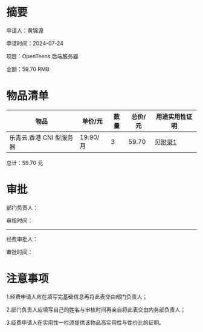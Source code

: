 # 摘要
申请人：黄锦源

申请时间：2024-07-24

项目：OpenTeens 后端服务器

金额：59.70 RMB

# 物品清单
|物品|单价/元|数量|总价/元|用途实用性证明|
|---|---|---|---|---|
|乐青云,香港 CNI 型服务器|19.90/月|3|59.70|见[附录1](appendix/1.md)|

总计：59.70 元

# 审批
部门负责人：

审核时间：

---
经费审批人：

审批时间：

# 注意事项
1.经费申请人应在填写完基础信息再将此表交由部门负责人；

2.部门负责人应填写自己的姓名与审核时间再亲自将此表交由内务部负责人；

3.经费申请人在实用性一栏须提供该物品高实用性与性价比的证明。
